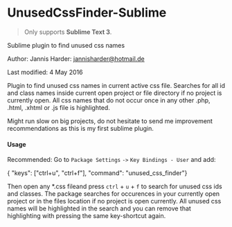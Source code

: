 # UnusedCssFinder-Sublime
> Only supports **Sublime Text 3**.

Sublime plugin to find unused css names

Author: Jannis Harder: jannisharder@hotmail.de

Last modified: 4 May 2016

Plugin to find unused css names in current active css file. Searches for all id and class names inside current open project or file directory if no project is currently open. All css names that do not occur once in any other .php, .html, .xhtml or .js file is highlighted.

Might run slow on big projects, do not hesitate to send me improvement recommendations as this is my first sublime plugin.

#### Usage
Recommended:
Go to `Package Settings` `->` `Key Bindings - User` and add:

{ "keys": ["ctrl+u", "ctrl+f"], "command": "unused_css_finder"}

Then open any *.css fileand press `ctrl` + `u` + `f` to search for unused css ids and classes. The package searches for occurences in your currently open project or in the files location if no project is open currently. All unused css names will be highlighted in the search and you can remove that highlighting with pressing the same key-shortcut again.
